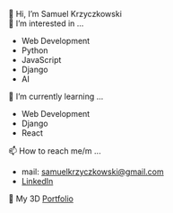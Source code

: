 👋 Hi, I’m Samuel Krzyczkowski  
👀 I’m interested in ...
* Web Development
* Python
* JavaScript
* Django
* AI  
   
🌱 I’m currently learning ...
* Web Development
* Django
* React

📫 How to reach me/m ...
* mail: [samuelkrzyczkowski@gmail.com](mailto:samuelkrzyczkowski@gmail.com "My mail")
* [LinkedIn](www.linkedin.com/in/samuel-krzyczkowski "My LinkedIn")

📁 My 3D [Portfolio](https://www.samuelkrzyczkowski.com/ "My Portfolio")
